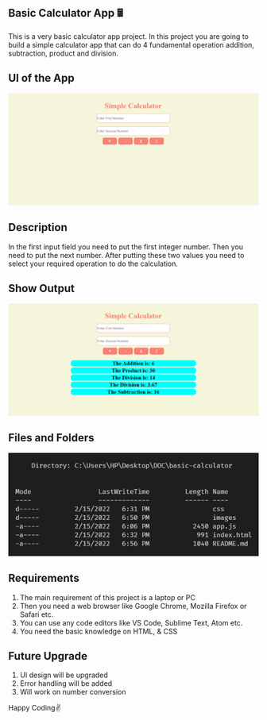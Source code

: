 ## Basic Calculator App 🖩

<p>This is a very basic calculator app project. In this project you are going to build a simple calculator app that can do 4 fundamental operation addition, subtraction, product and division.</p>

## UI of the App

![UI Screenshot](./images/calc-ui.PNG)

## Description

In the first input field you need to put the first integer number. Then you need to put the next number. After putting these two values you need to select your required operation to do the calculation.

## Show Output

![UI Screenshot](./images/output.PNG)

## Files and Folders

![UI Screenshot](./images/files.PNG)

## Requirements

1. The main requirement of this project is a laptop or PC
2. Then you need a web browser like Google Chrome, Mozilla Firefox or Safari etc.
3. You can use any code editors like VS Code, Sublime Text, Atom etc.
4. You need the basic knowledge on HTML, & CSS

## Future Upgrade

1. UI design will be upgraded
2. Error handling will be added
3. Will work on number conversion

Happy Coding✌️
